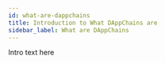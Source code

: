 ```yaml
---
id: what-are-dappchains
title: Introduction to What DAppChains are 
sidebar_label: What are DAppChains
---
```


Intro text here
